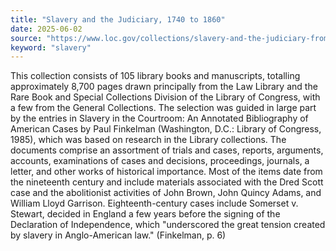 ```yaml
---
title: "Slavery and the Judiciary, 1740 to 1860"
date: 2025-06-02
source: "https://www.loc.gov/collections/slavery-and-the-judiciary-from-1740-to-1860/about-this-collection/"
keyword: "slavery"
---
```


This collection consists of 105 library books and manuscripts, totalling approximately 8,700 pages drawn principally from the Law Library and the Rare Book and Special Collections Division of the Library of Congress, with a few from the General Collections. The selection was guided in large part by the entries in Slavery in the Courtroom: An Annotated Bibliography of American Cases by Paul Finkelman (Washington, D.C.: Library of Congress, 1985), which was based on research in the Library collections. The documents comprise an assortment of trials and cases, reports, arguments, accounts, examinations of cases and decisions, proceedings, journals, a letter, and other works of historical importance. Most of the items date from the nineteenth century and include materials associated with the Dred Scott case and the abolitionist activities of John Brown, John Quincy Adams, and William Lloyd Garrison. Eighteenth-century cases include Somerset v. Stewart, decided in England a few years before the signing of the Declaration of Independence, which "underscored the great tension created by slavery in Anglo-American law." (Finkelman, p. 6)

